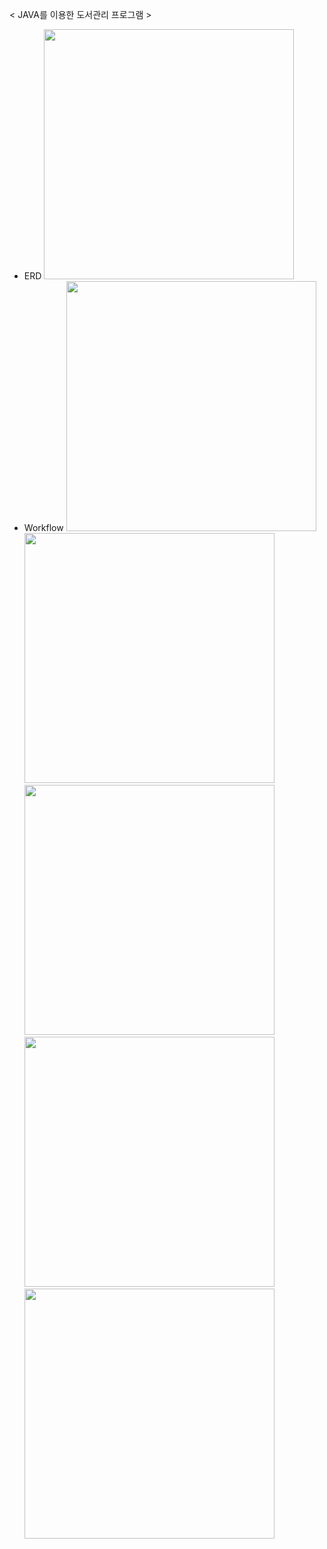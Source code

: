 
< JAVA를 이용한 도서관리 프로그램 >

- ERD
<img src="https://github.com/juyub/BookM_TTT/assets/126839881/81e33f9a-b9c8-4b6b-9682-e268e5b5011f" width="400" /> <br>
- Workflow
<img src="https://github.com/juyub/BookM_TTT/assets/126839881/3164f7c5-2e28-43e3-909c-9acd17b155c4" width="400" /> <br>
<img src="https://github.com/juyub/BookM_TTT/assets/126839881/8370b79b-21c8-4cb7-add8-594e48696f26" width="400" /> <br>
<img src="https://github.com/juyub/BookM_TTT/assets/126839881/6992d267-90be-439f-8518-4bbb314e321d" width="400" /> <br>
<img src="https://github.com/juyub/BookM_TTT/assets/126839881/71a69d7b-0274-4516-bc1b-3e6e17b6b26e" width="400" /> <br>
<img src="https://github.com/juyub/BookM_TTT/assets/126839881/359cf93c-616f-45a9-8c04-40cd713989f7" width="400" /> <br>

